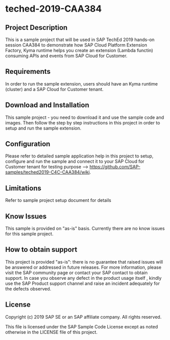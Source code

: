 # teched-2019-CAA384

## Project Description
This is a sample project that will be used in SAP TechEd 2019 hands-on session CAA384 to demonstrate how SAP Cloud Platform Extension Factory, Kyma runtime helps you create an extension (Lambda functin) consuming APIs and events from SAP Cloud for Customer. 

## Requirements
In order to run the sample extension, users should have an Kyma runtime (cluster) and a SAP Cloud for Customer tenant.

## Download and Installation
This sample project - you need to download it and use the sample code and images. Then follow the step by step instructions in this project in order to setup and run the sample extension.

## Configuration
Please refer to detailed sample application help in this project to setup, configure and run the sample and connect it to your SAP Cloud for Customer tenant for testing purpose --> https://github.com/SAP-samples/teched2019-C4C-CAA384/wiki.

## Limitations
Refer to sample project setup document for details

## Know Issues
This sample is provided on "as-is" basis. Currently there are no know issues for this sample project.

## How to obtain support
This project is provided "as-is": there is no guarantee that raised issues will be answered or addressed in future releases. For more information, please visit the SAP community page or contact your SAP contact to obtain support. In case you observe any defect in the product usage itself , kindly use the SAP Product support channel and raise an incident adequately for the defects observed.

## License
Copyright (c) 2019 SAP SE or an SAP affiliate company. All rights reserved.

This file is licensed under the SAP Sample Code License except as noted otherwise in the LICENSE file of this project.
